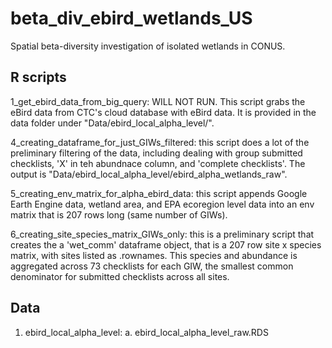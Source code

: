 # beta_div_ebird_wetlands_US
Spatial beta-diversity investigation of isolated wetlands in CONUS.

## R scripts

1_get_ebird_data_from_big_query: WILL NOT RUN. This script grabs the eBird data from CTC's cloud database with eBird data. It is provided in the data folder
under "Data/ebird_local_alpha_level/". 

4_creating_dataframe_for_just_GIWs_filtered: this script does a lot of the preliminary filtering of the data, including dealing with group submitted checklists, 'X' in teh abundnace column, and 'complete checklists'. The output is "Data/ebird_local_alpha_level/ebird_alpha_wetlands_raw". 

5_creating_env_matrix_for_alpha_ebird_data: this script appends Google Earth Engine data, wetland area, and EPA ecoregion level data into an env matrix that is 207 rows long (same number of GIWs). 

6_creating_site_species_matrix_GIWs_only: this is a preliminary script that creates the a 'wet_comm' dataframe object, that is a 207 row site x species matrix, with sites listed as .rownames. This species and abundance is aggregated across 73 checklists for each GIW, the smallest common denominator for submitted checklists across all sites. 

## Data
1. ebird_local_alpha_level:
   a. ebird_local_alpha_level_raw.RDS
